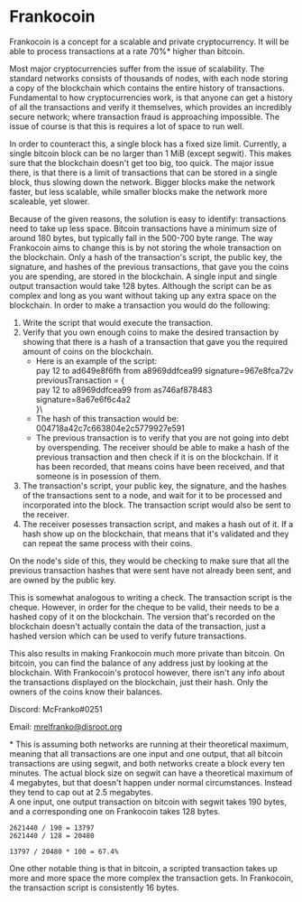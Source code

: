 # Frankocoin
Frankocoin is a concept for a scalable and private cryptocurrency. It will be
able to process transactions at a rate 70%\* higher than bitcoin.

Most major cryptocurrencies suffer from the issue of
scalability. The standard networks consists of thousands of nodes, with each node
storing a copy of the blockchain which contains the entire history of
transactions. Fundamental to how cryptocurrencies work, is that
anyone can get a history of all the transactions and verify it themselves, which
provides an incredibly secure network; where transaction fraud is approaching impossible. The issue of course is that this is requires a lot of space to run
well. 

In order to counteract this, a single block has a fixed size limit. Currently, a
single bitcoin block can be no larger than 1 MiB (except segwit). This makes sure that the blockchain doesn't get too big, too quick. The
major issue there, is that there is a limit of transactions that can be stored in a
single block, thus slowing down the network. Bigger blocks make
the network faster, but less scalable, while smaller blocks make the network more
scaleable, yet slower.

Because of the given reasons, the solution is easy to identify: transactions need to take up less space. Bitcoin
transactions have a minimum size of around 180 bytes, but typically fall in
the 500-700 byte range. The way Frankocoin aims to change this is by not storing the whole
transaction on the blockchain. Only a hash of the transaction's
script, the public key, the signature, and hashes of the previous transactions,
that gave you the coins you are spending, are stored in the blockchain. A single input and single output transaction would take 128 bytes. Although the script can be as complex and long as
you want without taking up any extra space on the blockchain. In order to make a
transaction you would do the following:

1.  Write the script that would execute the transaction.
2.  Verify that you own enough coins to make the desired transaction by showing
    that there is a hash of a transaction that gave you the required amount of coins on the
    blockchain.
    -   Here is an example of the script:\
            pay 12 to ad649e8f6fh from a8969ddfcea99 signature=967e8fca72v\
            previousTransaction = {\
                pay 12 to a8969ddfcea99 from as746af878483 signature=8a67e6f6c4a2\
            }\
    -   The hash of this transaction would be:\
            004718a42c7c663804e2c5779927e591
    -   The previous transaction is to verify that you are not going into debt by overspending. The receiver should be able to make a hash of the
        previous transaction and then check if it is on the blockchain. If it has been recorded,
        that means coins have been received, and that someone is in posession of them.
3.  The transaction's script, your public key, the signature, and the
    hashes of the transactions  sent to a node, and wait for it to be
    processed and incorporated into the block. The transaction script would also be sent to the
    receiver.
4.  The receiver posesses transaction script, and makes a hash out of it. If a hash show up on the blockchain, that means that it's validated and
    they can repeat the same process with their coins.

On the node's side of this, they would be checking to make sure that all the
previous transaction hashes that were sent have not already been sent, and are
owned by the public key.

This is somewhat analogous to writing a check. The transaction script is the
cheque. However, in order for the cheque to be valid, their needs to be a
hashed copy of it on the blockchain. The version that's recorded on the blockchain
doesn't actually contain the data of the transaction, just a hashed
version which can be used to verify future transactions.

This also results in making Frankocoin much more private
than bitcoin. On bitcoin, you can find the balance of any address just by
looking at the blockchain. With Frankocoin's protocol however, there isn't any info
about the transactions displayed on the blockchain, just their hash. Only the
owners of the coins know their balances.

Discord: McFranko#0251

Email: mrelfranko@disroot.org

\* This is assuming both networks are running at their theoretical maximum,
meaning that all transactions are one input and one output, that all bitcoin
transactions are using segwit, and both networks create a block every ten
minutes. The actual block size on segwit can have a theoretical maximum of 4
megabytes, but that doesn't happen under normal circumstances. Instead they tend to cap out at 2.5
megabytes.\
A one input, one output transaction on bitcoin with segwit takes 190 bytes, and a
corresponding one on Frankocoin takes 128 bytes.
```
2621440 / 190 = 13797
2621440 / 128 = 20480

13797 / 20480 * 100 = 67.4%
```
One other notable thing is that in bitcoin, a scripted transaction takes up more
and more space the more complex the transaction gets. In Frankocoin, the
transaction script is consistently 16 bytes.

